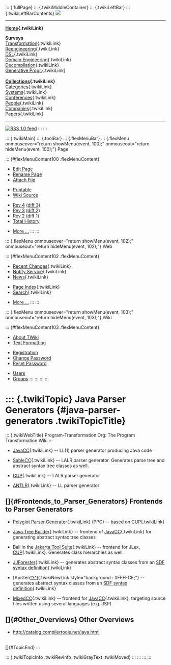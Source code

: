 ::: {.fullPage}
::: {.twikiMiddleContainer}
::: {.twikiLeftBar}
::: {.twikiLeftBarContents}
![](../pub/transformation.gif)

------------------------------------------------------------------------

**[Home](WebHome){.twikiLink}**

**Surveys**\
[Transformation](ProgramTransformation){.twikiLink}\
[Reengineering](ReengineeringWiki){.twikiLink}\
[DSL](DomainSpecificLanguages){.twikiLink}\
[Domain Engineering](DomainEngineering){.twikiLink}\
[Decompilation](DeCompilation){.twikiLink}\
[Generative Progr.](GenerativeProgrammingWiki){.twikiLink}\
\
**[Collections](CategoryCollection){.twikiLink}**\
[Categories](CategoryCategory){.twikiLink}\
[Systems](TransformationSystems){.twikiLink}\
[Conferences](TransformationConferences){.twikiLink}\
[People](TransformationPeople){.twikiLink}\
[Companies](TransformationCompanies){.twikiLink}\
[Papers](CategoryPaper){.twikiLink}

------------------------------------------------------------------------

[![](../pub/rss.gif "RSS 1.0 feed")](WebRss@skin=rss)
:::
:::

::: {.twikiMain}
::: {.toolBar}
::: {.flexMenuBar}
::: {.flexMenu onmouseover="return showMenu(event, 100);" onmouseout="return hideMenu(event, 100);"}
Page

::: {#flexMenuContent100 .flexMenuContent}
-   [Edit
    Page](http://www.program-transformation.org/edit/Transform/JavaParserGenerators?t=1536826504)
-   [Rename
    Page](http://www.program-transformation.org/rename/Transform/JavaParserGenerators)
-   [Attach
    File](http://www.program-transformation.org/attach/Transform/JavaParserGenerators)

<!-- -->

-   [Printable](http://www.program-transformation.org/view/Transform/JavaParserGenerators?skin=print.pattern)
-   [Wiki
    Source](http://www.program-transformation.org/view/Transform/JavaParserGenerators?skin=text&raw=on&contenttype=text/plain)

<!-- -->

-   [Rev
    4](http://www.program-transformation.org/view/Transform/JavaParserGenerators?rev=1.4)
    [(diff 3)](http://www.program-transformation.org/rdiff/Transform/JavaParserGenerators?rev1=1.4&rev2=1.3)
-   [Rev
    3](http://www.program-transformation.org/view/Transform/JavaParserGenerators?rev=1.3)
    [(diff 2)](http://www.program-transformation.org/rdiff/Transform/JavaParserGenerators?rev1=1.3&rev2=1.2)
-   [Rev
    2](http://www.program-transformation.org/view/Transform/JavaParserGenerators?rev=1.2)
    [(diff 1)](http://www.program-transformation.org/rdiff/Transform/JavaParserGenerators?rev1=1.2&rev2=1.1)
-   [Total
    History](http://www.program-transformation.org/rdiff/Transform/JavaParserGenerators)

<!-- -->

-   [More
    \...](http://www.program-transformation.org/oops/Transform/JavaParserGenerators?template=oopsmore&param1=1.4&param2=1.4)
:::
:::

::: {.flexMenu onmouseover="return showMenu(event, 102);" onmouseout="return hideMenu(event, 102);"}
Web

::: {#flexMenuContent102 .flexMenuContent}
-   [Recent Changes](WebChanges){.twikiLink}
-   [Notify Service](WebNotify){.twikiLink}
-   [News](WebNews){.twikiLink}

<!-- -->

-   [Page Index](WebIndex){.twikiLink}
-   [Search](WebSearch){.twikiLink}

<!-- -->

-   [More
    \...](http://www.program-transformation.org/oops/Transform/JavaParserGenerators?template=oopsmore&param1=1.4&param2=1.4)
:::
:::

::: {.flexMenu onmouseover="return showMenu(event, 103);" onmouseout="return hideMenu(event, 103);"}
Wiki

::: {#flexMenuContent103 .flexMenuContent}
-   [About
    TWiki](http://www.program-transformation.org/view/TWiki/WebHome)
-   [Text
    Formatting](http://www.program-transformation.org/view/TWiki/TextFormattingRules)

<!-- -->

-   [Registration](http://www.program-transformation.org/view/TWiki/TWikiRegistration)
-   [Change
    Password](http://www.program-transformation.org/view/TWiki/ChangePassword)
-   [Reset
    Password](http://www.program-transformation.org/view/TWiki/ResetPassword)

<!-- -->

-   [Users](http://www.program-transformation.org/view/Main/TWikiUsers)
-   [Groups](http://www.program-transformation.org/view/Main/TWikiGroups)
:::
:::
:::
:::

::: {.twikiTopic}
Java Parser Generators {#java-parser-generators .twikiTopicTitle}
======================

::: {.twikiWebTitle}
Program-Transformation.Org: The Program Transformation Wiki
:::

-   [JavaCC](JavaCC){.twikiLink} \-- LL(1) parser generator producing
    Java code

<!-- -->

-   [SableCC](SableCC){.twikiLink} \-- LALR parser generator. Generates
    parse tree and abstract syntax tree classes as well.

<!-- -->

-   [CUP](CUP){.twikiLink} \-- LALR parser generator

<!-- -->

-   [ANTLR](ANTLR){.twikiLink} \-- LL parser generator

[]{#Frontends_to_Parser_Generators} Frontends to Parser Generators
------------------------------------------------------------------

-   [Polyglot Parser Generator](PolyglotParserGenerator){.twikiLink}
    (PPG) \-- based on [CUP](CUP){.twikiLink}

<!-- -->

-   [Java Tree Builder](JavaTreeBuilder){.twikiLink} \-- frontend of
    [JavaCC](JavaCC){.twikiLink} for generating abstract syntax tree
    classes

<!-- -->

-   Bali in the [Jakarta Tool Suite](JakartaToolSuite){.twikiLink} \--
    frontend for JLex, [CUP](CUP){.twikiLink}. Generates class
    hierarchies as well.

<!-- -->

-   [JJForester](../Tools/JJForester){.twikiLink} \-- generates abstract
    syntax classes from an [SDF syntax
    definition](../Sdf/WebHome){.twikiLink}

<!-- -->

-   [ApiGen[^?^](http://www.program-transformation.org/edit/Transform/ApiGen?topicparent=Transform.JavaParserGenerators)]{.twikiNewLink
    style="background : #FFFFCE;"} \-- generates abstract syntax classes
    from an [SDF syntax definition](../Sdf/WebHome){.twikiLink}

<!-- -->

-   [MixedCC](MixedCC){.twikiLink} \-- frontend for
    [JavaCC](JavaCC){.twikiLink}, targeting source files written using
    several languages (e.g. JSP)

[]{#Other_Overviews} Other Overviews
------------------------------------

-   <http://catalog.compilertools.net/java.html>

\
[]{#TopicEnd}
:::

::: {.twikiTopicInfo .twikiRevInfo .twikiGrayText .twikiMoved}
:::
:::
:::
:::
